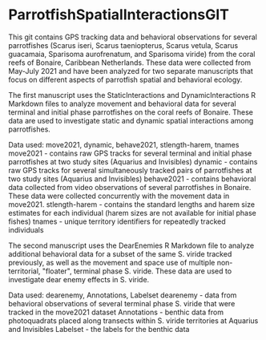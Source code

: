 
# ParrotfishSpatialInteractionsGIT



This git contains GPS tracking data and behavioral observations for several parrotfishes (Scarus iseri, Scarus taeniopterus, Scarus vetula, Scarus guacamaia, Sparisoma aurofrenatum, and Sparisoma viride) from the coral reefs of Bonaire, Caribbean Netherlands. These data were collected from May-July 2021 and have been analyzed for two separate manuscripts that focus on different aspects of parrotfish spatial and behavioral ecology. 

The first manuscript uses the StaticInteractions and DynamicInteractions R Markdown files to analyze movement and behavioral data for several terminal and initial phase parrotfishes on the coral reefs of Bonaire. These data are used to investigate static and dynamic spatial interactions among parrotfishes.

  Data used: move2021, dynamic, behave2021, stlength-harem, tnames
  move2021 - contains raw GPS tracks for several terminal and initial phase parrotfishes at two study sites (Aquarius and Invisibles)
  dynamic - contains raw GPS tracks for several simultaneously tracked pairs of parrotfishes at two study sites (Aquarius and Invisibles)
  behave2021 - contains behavioral data collected from video observations of several parrotfishes in Bonaire. These data were collected concurrently with the movement data in move2021.
  stlength-harem - contains the standard lengths and harem size estimates for each individual (harem sizes are not available for initial phase fishes)
  tnames - unique territory identifiers for repeatedly tracked individuals

The second manuscript uses the DearEnemies R Markdown file to analyze additional behavioral data for a subset of the same S. viride tracked previously, as well as the movement and space use of multiple non-territorial, "floater", terminal phase S. viride. These data are used to investigate dear enemy effects in S. viride.

  Data used: dearenemy, Annotations, Labelset
  dearenemy - data from behavioral observations of several terminal phase S. viride that were tracked in the move2021 dataset
  Annotations - benthic data from photoquadrats placed along transects within S. viride territories at Aquarius and Invisibles
  Labelset - the labels for the benthic data
  


